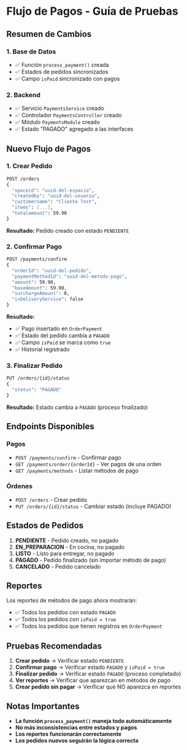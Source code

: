 # Flujo de Pagos - Guía de Pruebas

## Resumen de Cambios

### 1. Base de Datos
- ✅ Función `process_payment()` creada
- ✅ Estados de pedidos sincronizados
- ✅ Campo `isPaid` sincronizado con pagos

### 2. Backend
- ✅ Servicio `PaymentsService` creado
- ✅ Controlador `PaymentsController` creado
- ✅ Módulo `PaymentsModule` creado
- ✅ Estado "PAGADO" agregado a las interfaces

## Nuevo Flujo de Pagos

### 1. Crear Pedido
```bash
POST /orders
{
  "spaceid": "uuid-del-espacio",
  "createdby": "uuid-del-usuario",
  "customername": "Cliente Test",
  "items": [...],
  "totalamount": 59.90
}
```
**Resultado:** Pedido creado con estado `PENDIENTE`

### 2. Confirmar Pago
```bash
POST /payments/confirm
{
  "orderId": "uuid-del-pedido",
  "paymentMethodId": "uuid-del-metodo-pago",
  "amount": 59.90,
  "baseAmount": 59.90,
  "surchargeAmount": 0,
  "isDeliveryService": false
}
```
**Resultado:** 
- ✅ Pago insertado en `OrderPayment`
- ✅ Estado del pedido cambia a `PAGADO`
- ✅ Campo `isPaid` se marca como `true`
- ✅ Historial registrado

### 3. Finalizar Pedido
```bash
PUT /orders/{id}/status
{
  "status": "PAGADO"
}
```
**Resultado:** Estado cambia a `PAGADO` (proceso finalizado)

## Endpoints Disponibles

### Pagos
- `POST /payments/confirm` - Confirmar pago
- `GET /payments/order/{orderId}` - Ver pagos de una orden
- `GET /payments/methods` - Listar métodos de pago

### Órdenes
- `POST /orders` - Crear pedido
- `PUT /orders/{id}/status` - Cambiar estado (incluye PAGADO)

## Estados de Pedidos

1. **PENDIENTE** - Pedido creado, no pagado
2. **EN_PREPARACION** - En cocina, no pagado
3. **LISTO** - Listo para entregar, no pagado
4. **PAGADO** - Pedido finalizado (sin importar método de pago)
5. **CANCELADO** - Pedido cancelado

## Reportes

Los reportes de métodos de pago ahora mostrarán:
- ✅ Todos los pedidos con estado `PAGADO`
- ✅ Todos los pedidos con `isPaid = true`
- ✅ Todos los pedidos que tienen registros en `OrderPayment`

## Pruebas Recomendadas

1. **Crear pedido** → Verificar estado `PENDIENTE`
2. **Confirmar pago** → Verificar estado `PAGADO` y `isPaid = true`
3. **Finalizar pedido** → Verificar estado `PAGADO` (proceso completado)
4. **Ver reportes** → Verificar que aparezcan en métodos de pago
5. **Crear pedido sin pagar** → Verificar que NO aparezca en reportes

## Notas Importantes

- **La función `process_payment()` maneja todo automáticamente**
- **No más inconsistencias entre estados y pagos**
- **Los reportes funcionarán correctamente**
- **Los pedidos nuevos seguirán la lógica correcta**
